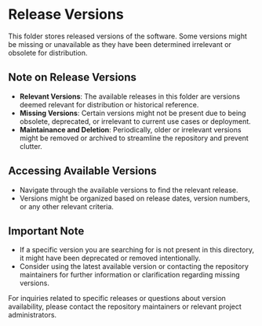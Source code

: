 
# Release Versions

This folder stores released versions of the software. Some versions might be missing or unavailable as they have been determined irrelevant or obsolete for distribution.

## Note on Release Versions

- **Relevant Versions**: The available releases in this folder are versions deemed relevant for distribution or historical reference.
- **Missing Versions**: Certain versions might not be present due to being obsolete, deprecated, or irrelevant to current use cases or deployment.
- **Maintainance and Deletion**: Periodically, older or irrelevant versions might be removed or archived to streamline the repository and prevent clutter.

## Accessing Available Versions

- Navigate through the available versions to find the relevant release.
- Versions might be organized based on release dates, version numbers, or any other relevant criteria.

## Important Note

- If a specific version you are searching for is not present in this directory, it might have been deprecated or removed intentionally.
- Consider using the latest available version or contacting the repository maintainers for further information or clarification regarding missing versions.

For inquiries related to specific releases or questions about version availability, please contact the repository maintainers or relevant project administrators.